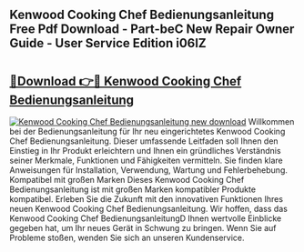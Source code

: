 ## Kenwood Cooking Chef Bedienungsanleitung Free Pdf Download - Part-beC New Repair Owner Guide - User Service Edition i06IZ

# <h2><a href="http://df4jfst.blite.top/?on=Kenwood+Cooking+Chef+Bedienungsanleitung">🔗Download 👉🔴 Kenwood Cooking Chef Bedienungsanleitung</a></h2>

[![Kenwood Cooking Chef Bedienungsanleitung new download](https://i.imgur.com/lujVjoI.png)](http://df4jfst.blite.top/?on=Kenwood+Cooking+Chef+Bedienungsanleitung)
Willkommen bei der Bedienungsanleitung für Ihr neu eingerichtetes Kenwood Cooking Chef Bedienungsanleitung. Dieser umfassende Leitfaden soll Ihnen den Einstieg in Ihr Produkt erleichtern und Ihnen ein gründliches Verständnis seiner Merkmale, Funktionen und Fähigkeiten vermitteln. Sie finden klare Anweisungen für Installation, Verwendung, Wartung und Fehlerbehebung. Kompatibel mit großen Marken Dieses Kenwood Cooking Chef Bedienungsanleitung ist mit großen Marken kompatibler Produkte kompatibel. Erleben Sie die Zukunft mit den innovativen Funktionen Ihres neuen Kenwood Cooking Chef Bedienungsanleitung. Wir hoffen, dass das Kenwood Cooking Chef BedienungsanleitungD Ihnen wertvolle Einblicke gegeben hat, um Ihr neues Gerät in Schwung zu bringen. Wenn Sie auf Probleme stoßen, wenden Sie sich an unseren Kundenservice.
